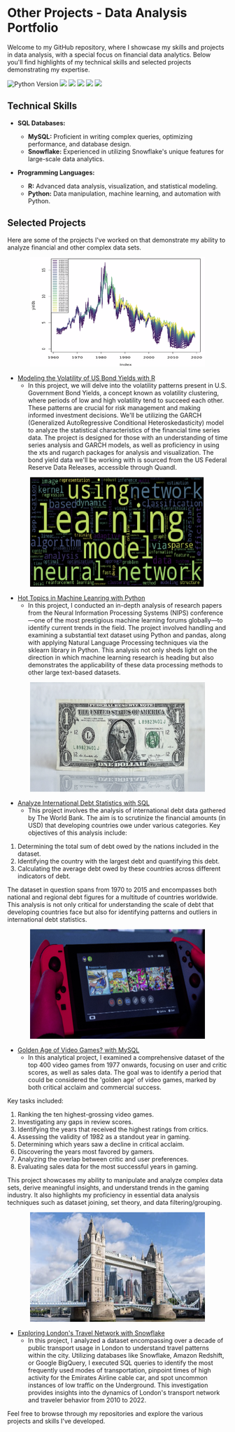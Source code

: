 # Other Projects - Data Analysis Portfolio

Welcome to my GitHub repository, where I showcase my skills and projects in data analysis, with a special focus on financial data analytics. Below you'll find highlights of my technical skills and selected projects demonstrating my expertise.

<p>
  <img src="https://img.shields.io/badge/Python_Version-3.10%2B-blue" title="Python Version">
  <img src="https://img.shields.io/github/last-commit/dsrichard97/otherprojects">
  <img src="https://img.shields.io/badge/Type_of_ML-NLP-orange">
  <img src="https://img.shields.io/badge/STAT-GARCH-red">
  <img src="https://img.shields.io/badge/STAT-Time Series-blue">
  <a href="https://github.com/ellerbrock/open-source-badges/"><img src="https://badges.frapsoft.com/os/v1/open-source.svg?v=103"></a>

  <p>




## Technical Skills

- **SQL Databases:**
  - **MySQL:** Proficient in writing complex queries, optimizing performance, and database design.
  - **Snowflake:** Experienced in utilizing Snowflake's unique features for large-scale data analytics.

- **Programming Languages:**
  - **R:** Advanced data analysis, visualization, and statistical modeling.
  - **Python:** Data manipulation, machine learning, and automation with Python.

## Selected Projects

Here are some of the projects I've worked on that demonstrate my ability to analyze financial and other complex data sets.
<p align="center">
  <img src="pic1.png" width="400" height="250" allow="autoplay">
</p>

- [Modeling the Volatility of US Bond Yields with R](https://github.com/dsrichard97/otherprojects/blob/main/modelwith_usbond.pdf)
  - In this project, we will delve into the volatility patterns present in U.S. Government Bond Yields, a concept known as volatility clustering, where periods of low and high volatility tend to succeed each other. These patterns are crucial for risk management and making informed investment decisions. We'll be utilizing the GARCH (Generalized AutoRegressive Conditional Heteroskedasticity) model to analyze the statistical characteristics of the financial time series data. The project is designed for those with an understanding of time series analysis and GARCH models, as well as proficiency in using the xts and rugarch packages for analysis and visualization. The bond yield data we'll be working with is sourced from the US Federal Reserve Data Releases, accessible through Quandl.


<p align="center">
  <img src="pic2.png" width="400" height="250" allow="autoplay">
</p>

- [Hot Topics in Machine Leanring with Python](https://github.com/dsrichard97/otherprojects/blob/main/Hottest%20Topics%20in%20ML.pdf)
  - In this project, I conducted an in-depth analysis of research papers from the Neural Information Processing Systems (NIPS) conference—one of the most prestigious machine learning forums globally—to identify current trends in the field. The project involved handling and examining a substantial text dataset using Python and pandas, along with applying Natural Language Processing techniques via the sklearn library in Python. This analysis not only sheds light on the direction in which machine learning research is heading but also demonstrates the applicability of these data processing methods to other large text-based datasets.


<p align="center">
  <img src="pic3.png" width="400" height="250" allow="autoplay">
</p>

- [Analyze International Debt Statistics with SQL](https://github.com/dsrichard97/otherprojects/blob/main/worldbank%20international%20debt.pdf)
  - This project involves the analysis of international debt data gathered by The World Bank. The aim is to scrutinize the financial amounts (in USD) that developing countries owe under various categories. Key objectives of this analysis include:

1. Determining the total sum of debt owed by the nations included in the dataset.
2. Identifying the country with the largest debt and quantifying this debt.
3. Calculating the average debt owed by these countries across different indicators of debt.
   
The dataset in question spans from 1970 to 2015 and encompasses both national and regional debt figures for a multitude of countries worldwide. This analysis is not only critical for understanding the scale of debt that developing countries face but also for identifying patterns and outliers in international debt statistics.


<p align="center">
  <img src="pic4.png" width="400" height="250" allow="autoplay">
</p>


- [Golden Age of Video Games? with MySQL](https://github.com/dsrichard97/otherprojects/blob/main/tenbestselling.pdf)
  - In this analytical project, I examined a comprehensive dataset of the top 400 video games from 1977 onwards, focusing on user and critic scores, as well as sales data. The goal was to identify a period that could be considered the 'golden age' of video games, marked by both critical acclaim and commercial success.

Key tasks included:

1. Ranking the ten highest-grossing video games.
2. Investigating any gaps in review scores.
3. Identifying the years that received the highest ratings from critics.
4. Assessing the validity of 1982 as a standout year in gaming.
5. Determining which years saw a decline in critical acclaim.
6. Discovering the years most favored by gamers.
7. Analyzing the overlap between critic and user preferences.
8. Evaluating sales data for the most successful years in gaming.
   
This project showcases my ability to manipulate and analyze complex data sets, derive meaningful insights, and understand trends in the gaming industry. It also highlights my proficiency in essential data analysis techniques such as dataset joining, set theory, and data filtering/grouping.

<p align="center">
  <img src="pic5.png" width="400" height="250" allow="autoplay">
</p>

- [Exploring London's Travel Network with Snowflake](https://app.datacamp.com/workspace/w/42897788-52cb-46ee-8554-a67074c99db2/edit)
  - In this project, I analyzed a dataset encompassing over a decade of public transport usage in London to understand travel patterns within the city. Utilizing databases like Snowflake, Amazon Redshift, or Google BigQuery, I executed SQL queries to identify the most frequently used modes of transportation, pinpoint times of high activity for the Emirates Airline cable car, and spot uncommon instances of low traffic on the Underground. This investigation provides insights into the dynamics of London's transport network and traveler behavior from 2010 to 2022.

Feel free to browse through my repositories and explore the various projects and skills I've developed.


